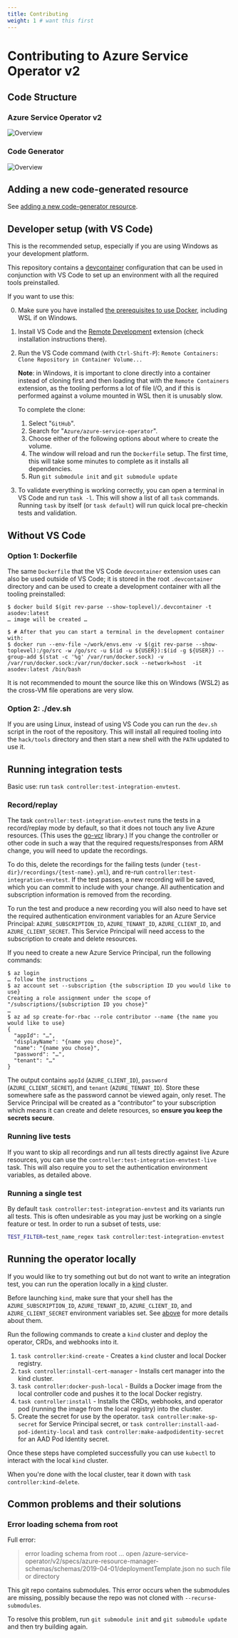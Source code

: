 ```yaml
---
title: Contributing
weight: 1 # want this first
---
```


# Contributing to Azure Service Operator v2

## Code Structure 

### Azure Service Operator v2

![Overview](aso-v2-structure.svg)

### Code Generator

![Overview](aso-codegen-structure.svg)

## Adding a new code-generated resource
See [adding a new code-generator resource](../add-a-new-code-generated-resource/).

## Developer setup (with VS Code)
This is the recommended setup, especially if you are using Windows as your development platform.

This repository contains a [devcontainer](https://code.visualstudio.com/docs/remote/containers) configuration that can be used in conjunction with VS Code to set up an environment with all the required tools preinstalled.

If you want to use this:

0. Make sure you have installed [the prerequisites to use Docker](https://code.visualstudio.com/docs/remote/containers#_system-requirements), including WSL if on Windows.
1. Install VS Code and the [Remote Development](https://marketplace.visualstudio.com/items?itemName=ms-vscode-remote.vscode-remote-extensionpack) extension (check installation instructions there).
2. Run the VS Code command (with `Ctrl-Shift-P`): `Remote Containers: Clone Repository in Container Volume...`

   **Note**: in Windows, it is important to clone directly into a container instead of cloning first and then loading that with the `Remote Containers` extension, as the tooling performs a lot of file I/O, and if this is performed against a volume mounted in WSL then it is unusably slow.

   To complete the clone:
    1. Select "`GitHub`".
    2. Search for "`Azure/azure-service-operator`".
    3. Choose either of the following options about where to create the volume.
    4. The window will reload and run the `Dockerfile` setup. The first time, this will take some minutes to complete as it installs all dependencies.
    5. Run `git submodule init` and `git submodule update`

3. To validate everything is working correctly, you can open a terminal in VS Code and run `task -l`. This will show a list of all `task` commands. Running `task` by itself (or `task default`) will run quick local pre-checkin tests and validation.

## Without VS Code

### Option 1: Dockerfile

The same `Dockerfile` that the VS Code `devcontainer` extension uses can also be used outside of VS Code; it is stored in the root `.devcontainer` directory and can be used to create a development container with all the tooling preinstalled:

```console
$ docker build $(git rev-parse --show-toplevel)/.devcontainer -t asodev:latest
… image will be created …

$ # After that you can start a terminal in the development container with:
$ docker run --env-file ~/work/envs.env -v $(git rev-parse --show-toplevel):/go/src -w /go/src -u $(id -u ${USER}):$(id -g ${USER}) --group-add $(stat -c '%g' /var/run/docker.sock) -v /var/run/docker.sock:/var/run/docker.sock --network=host  -it asodev:latest /bin/bash
```

It is not recommended to mount the source like this on Windows (WSL2) as the cross-VM file operations are very slow.

### Option 2: ./dev.sh

If you are using Linux, instead of using VS Code you can run the `dev.sh` script in the root of the repository. This will install all required tooling into the `hack/tools` directory and then start a new shell with the `PATH` updated to use it.

## Running integration tests

Basic use: run `task controller:test-integration-envtest`.

### Record/replay

The task `controller:test-integration-envtest` runs the tests in a record/replay mode by default, so that it does not touch any live Azure resources. (This uses the [go-vcr](https://github.com/dnaeon/go-vcr) library.) If you change the controller or other code in such a way that the required requests/responses from ARM change, you will need to update the recordings.

To do this, delete the recordings for the failing tests (under `{test-dir}/recordings/{test-name}.yml`), and re-run `controller:test-integration-envtest`. If the test passes, a new recording will be saved, which you can commit to include with your change. All authentication and subscription information is removed from the recording.

To run the test and produce a new recording you will also need to have set the required authentication environment variables for an Azure Service Principal: `AZURE_SUBSCRIPTION_ID`, `AZURE_TENANT_ID`, `AZURE_CLIENT_ID`, and `AZURE_CLIENT_SECRET`. This Service Principal will need access to the subscription to create and delete resources.

If you need to create a new Azure Service Principal, run the following commands:

```console
$ az login
… follow the instructions …
$ az account set --subscription {the subscription ID you would like to use}
Creating a role assignment under the scope of "/subscriptions/{subscription ID you chose}"
…
$ az ad sp create-for-rbac --role contributor --name {the name you would like to use}
{
  "appId": "…",
  "displayName": "{name you chose}",
  "name": "{name you chose}",
  "password": "…",
  "tenant": "…"
}
```
The output contains `appId` (`AZURE_CLIENT_ID`), `password` (`AZURE_CLIENT_SECRET`), and `tenant` (`AZURE_TENANT_ID`). Store these somewhere safe as the password cannot be viewed again, only reset. The Service Principal will be created as a “contributor” to your subscription which means it can create and delete resources, so **ensure you keep the secrets secure**.

### Running live tests

If you want to skip all recordings and run all tests directly against live Azure resources, you can use the `controller:test-integration-envtest-live` task. This will also require you to set the authentication environment variables, as detailed above.

### Running a single test
By default `task controller:test-integration-envtest` and its variants run all tests. This is often undesirable as you may just be working on a single feature or test. In order to run a subset of tests, use:
```bash
TEST_FILTER=test_name_regex task controller:test-integration-envtest
```

## Running the operator locally
If you would like to try something out but do not want to write an integration test, you can run the operation locally in a [kind](https://kind.sigs.k8s.io) cluster.

Before launching `kind`, make sure that your shell has the `AZURE_SUBSCRIPTION_ID`, `AZURE_TENANT_ID`, `AZURE_CLIENT_ID`, and `AZURE_CLIENT_SECRET` environment variables set. See [above](#recordreplay) for more details about them. 

Run the following commands to create a `kind` cluster and deploy the operator, CRDs, and webhooks into it.

1. `task controller:kind-create` - Creates a `kind` cluster and local Docker registry.
2. `task controller:install-cert-manager` - Installs cert manager into the kind cluster.
3. `task controller:docker-push-local` - Builds a Docker image from the local controller code and pushes it to the local Docker registry.
4. `task controller:install` - Installs the CRDs, webhooks, and operator pod (running the image from the local registry) into the cluster.
5. Create the secret for use by the operator. `task controller:make-sp-secret` for Service Principal secret, or `task controller:install-aad-pod-identity-local`
   and `task controller:make-aadpodidentity-secret` for an AAD Pod Identity secret.

Once these steps have completed successfully you can use `kubectl` to interact with the local `kind` cluster.

When you're done with the local cluster, tear it down with `task controller:kind-delete`.

## Common problems and their solutions

### Error loading schema from root

Full error:
> error loading schema from root ... open /azure-service-operator/v2/specs/azure-resource-manager-schemas/schemas/2019-04-01/deploymentTemplate.json no such file or directory

This git repo contains submodules. This error occurs when the submodules are missing, possibly because the repo was not cloned with `--recurse-submodules`.

To resolve this problem, run `git submodule init` and `git submodule update` and then try building again.

